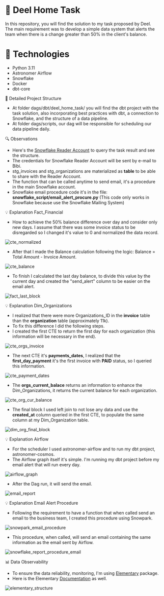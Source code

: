📌 Deel Home Task
========

In this repository, you will find the solution to my task proposed by Deel. The main requirement was to develop a simple data system that alerts the team when there is a change greater than 50% in the client's balance.

🚀 Technologies
================
- Python 3.11
- Astronomer Airflow
- Snowflake
- Docker
- dbt-core

📂 Detailed Project Structure
- At folder dags/dbt/deel_home_task/ you will find the dbt project with the task solution, also incorporating best practices with dbt, a connection to Snowflake, and the structure of a data pipeline.
- At folder dags/scripts, our dag will be responsible for scheduling our data pipeline daily.

🔍 Observations
  - Here's the [Snowflake Reader Account](https://dqhjjug-reader_home_task.snowflakecomputing.com) to query the task result and see the structure.
  - The credentials for Snowflake Reader Account will be sent by e-mail to Bibi.
  - stg_invoices and stg_organizations are materialized as <b>table</b> to be able to share with the Reader Account.
  - The function that can be called anytime to send email, it's a procedure in the main Snowflake account.
  - Snowflake email procedure code it's in the file: <b>snowflake_script/email_alert_procure.py</b> (This code only works in Snowflake because use the Snowflake Mailing System)



💡 Explanation Fact_Financial
  - How to achieve the 50% balance difference over day and consider only new days. I assume that there was some invoice status to be disregarded so I changed it's value to 0 and normalized the data record.
  
  ![cte_normalized](https://github.com/user-attachments/assets/695b4ae0-cfda-4fc2-949a-4e08f0ca5e0b)
  - After that I made the Balance calculation following the logic: Balance = Total Amount - Invoice Amount.
  
  ![cte_balance](https://github.com/user-attachments/assets/da9f7ad5-cc3e-4ca0-8949-f033fcbb6cd6)
  - To finish I calculated the last day balance, to divide this value by the current day and created the "send_alert" column to be easier on the email alert.
  
  ![fact_last_block](https://github.com/user-attachments/assets/befce470-8dc9-47cb-913a-9a908c0636bc)



💡 Explanation Dim_Organizations
  - I realized that there were more Organizations_ID in the <b>invoice</b> table than the <b>organization</b> table (approximately 11k).
  - To fix this difference I did the following steps.
  - I created the first CTE to return the first day for each organization (this information will be necessary in the end).

  ![cte_orgs_invoice](https://github.com/user-attachments/assets/2378af94-b8f5-4647-8a00-6af739057c02)
  - The next CTE it's <b>payments_dates</b>, I realized that the <b>first_day_payment</b> it's the first invoice with <b>PAID</b> status, so I queried this information.
  
  ![cte_payment_dates](https://github.com/user-attachments/assets/b7036305-dc92-4dcb-a9ee-c94851f70b7d)
  - The <b>orgs_current_balace</b> returns an information to enhance the Dim_Organizations, it returns the current balance for each organization.
  
  ![cte_org_cur_balance](https://github.com/user-attachments/assets/bb72562c-75d3-4f9a-a787-07811433b0d0)
  - The final block I used left join to not lose any data and use the <b>created_at</b> column queried in the first CTE, to populate the same column at my Dim_Organization table.

  ![dim_org_final_block](https://github.com/user-attachments/assets/595e4011-75d4-4b2e-b4de-a929472fcefc)



💡 Explanation Airflow
  - For the scheduler I used astronomer-airflow and to run my dbt project, astronomer-cosmos.
  - The Airflow graph itself it's simple. I'm running my dbt project before my email alert that will run every day.

  ![airflow_graph](https://github.com/user-attachments/assets/9fbc2d4e-76fa-437c-b6aa-61a90866e921)

  - After the Dag run, it will send the email.

  ![email_report](https://github.com/user-attachments/assets/3fde6e3e-8ea5-4a74-bcb6-f372540250d3)




💡 Explanation Email Alert Procedure
  - Following the requirement to have a function that when called send an email to the business team, I created this procedure using Snowpark.

  ![snowpark_email_procedure](https://github.com/user-attachments/assets/acb4a5d9-9c73-4fbd-a310-f2e8bf3d20b6)

  - This procedure, when called, will send an email containing the same information as the email sent by Airflow.

  ![snowflake_report_procedure_email](https://github.com/user-attachments/assets/42def0c2-f336-4a87-bcea-75024fe484b9)


📊 Data Observability
  - To ensure the data reliability, monitoring, I'm using [Elementary](https://www.elementary-data.com/) package.
  - Here is the Elementary [Documentation](https://docs.elementary-data.com/introduction) as well.

  ![elementary_structure](https://github.com/user-attachments/assets/573fda91-1178-4124-8827-5f79ce6e82d5)
